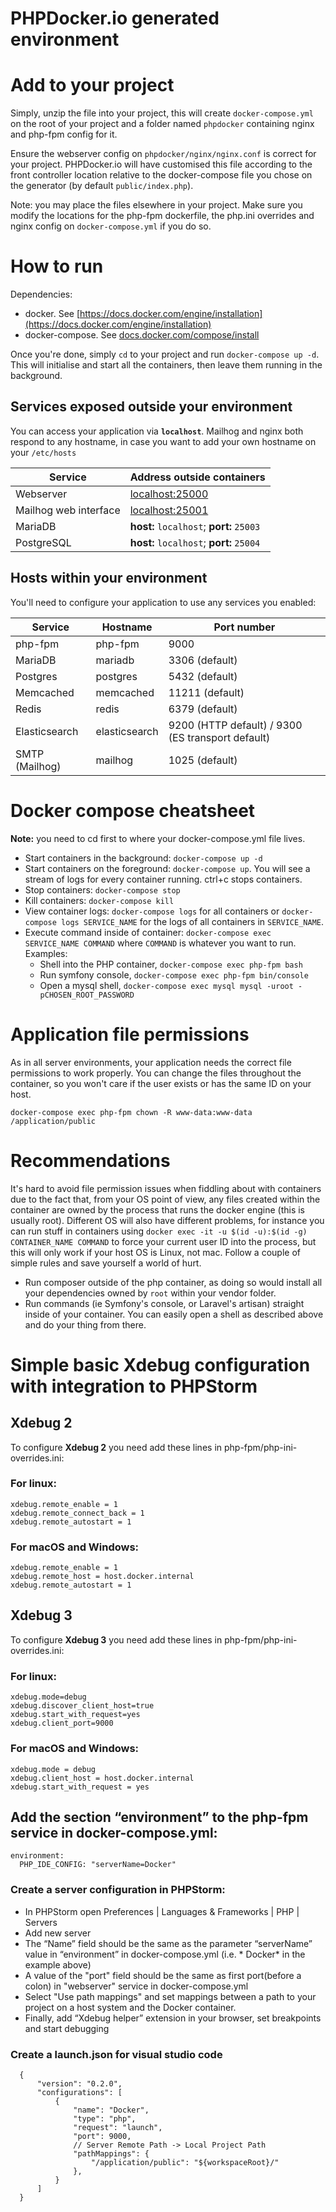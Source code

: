 PHPDocker.io generated environment
==================================

# Add to your project #

Simply, unzip the file into your project, this will create `docker-compose.yml` on the root of your project and a folder
named `phpdocker` containing nginx and php-fpm config for it.

Ensure the webserver config on `phpdocker/nginx/nginx.conf` is correct for your project. PHPDocker.io will have
customised this file according to the front controller location relative to the docker-compose file you chose on the
generator (by default `public/index.php`).

Note: you may place the files elsewhere in your project. Make sure you modify the locations for the php-fpm dockerfile,
the php.ini overrides and nginx config on `docker-compose.yml` if you do so.

# How to run #

Dependencies:

* docker. See [https://docs.docker.com/engine/installation](https://docs.docker.com/engine/installation)
* docker-compose. See [docs.docker.com/compose/install](https://docs.docker.com/compose/install/)

Once you're done, simply `cd` to your project and run `docker-compose up -d`. This will initialise and start all the
containers, then leave them running in the background.

## Services exposed outside your environment ##

You can access your application via **`localhost`**. Mailhog and nginx both respond to any hostname, in case you want to
add your own hostname on your `/etc/hosts`

Service|Address outside containers
-------|--------------------------
Webserver|[localhost:25000](http://localhost:25000)
Mailhog web interface|[localhost:25001](http://localhost:25001)
MariaDB|**host:** `localhost`; **port:** `25003`
PostgreSQL|**host:** `localhost`; **port:** `25004`

## Hosts within your environment ##

You'll need to configure your application to use any services you enabled:

Service|Hostname|Port number
------|---------|-----------
php-fpm|php-fpm|9000
MariaDB|mariadb|3306 (default)
Postgres|postgres|5432 (default)
Memcached|memcached|11211 (default)
Redis|redis|6379 (default)
Elasticsearch|elasticsearch|9200 (HTTP default) / 9300 (ES transport default)
SMTP (Mailhog)|mailhog|1025 (default)

# Docker compose cheatsheet #

**Note:** you need to cd first to where your docker-compose.yml file lives.

* Start containers in the background: `docker-compose up -d`
* Start containers on the foreground: `docker-compose up`. You will see a stream of logs for every container running.
  ctrl+c stops containers.
* Stop containers: `docker-compose stop`
* Kill containers: `docker-compose kill`
* View container logs: `docker-compose logs` for all containers or `docker-compose logs SERVICE_NAME` for the logs of
  all containers in `SERVICE_NAME`.
* Execute command inside of container: `docker-compose exec SERVICE_NAME COMMAND` where `COMMAND` is whatever you want
  to run. Examples:
    * Shell into the PHP container, `docker-compose exec php-fpm bash`
    * Run symfony console, `docker-compose exec php-fpm bin/console`
    * Open a mysql shell, `docker-compose exec mysql mysql -uroot -pCHOSEN_ROOT_PASSWORD`

# Application file permissions #

As in all server environments, your application needs the correct file permissions to work properly. You can change the
files throughout the container, so you won't care if the user exists or has the same ID on your host.

`docker-compose exec php-fpm chown -R www-data:www-data /application/public`

# Recommendations #

It's hard to avoid file permission issues when fiddling about with containers due to the fact that, from your OS point
of view, any files created within the container are owned by the process that runs the docker engine (this is usually
root). Different OS will also have different problems, for instance you can run stuff in containers
using `docker exec -it -u $(id -u):$(id -g) CONTAINER_NAME COMMAND` to force your current user ID into the process, but
this will only work if your host OS is Linux, not mac. Follow a couple of simple rules and save yourself a world of
hurt.

* Run composer outside of the php container, as doing so would install all your dependencies owned by `root` within your
  vendor folder.
* Run commands (ie Symfony's console, or Laravel's artisan) straight inside of your container. You can easily open a
  shell as described above and do your thing from there.

# Simple basic Xdebug configuration with integration to PHPStorm

## Xdebug 2

To configure **Xdebug 2** you need add these lines in php-fpm/php-ini-overrides.ini:

### For linux:

```
xdebug.remote_enable = 1
xdebug.remote_connect_back = 1
xdebug.remote_autostart = 1
```

### For macOS and Windows:

```
xdebug.remote_enable = 1
xdebug.remote_host = host.docker.internal
xdebug.remote_autostart = 1
```

## Xdebug 3

To configure **Xdebug 3** you need add these lines in php-fpm/php-ini-overrides.ini:

### For linux:

```
xdebug.mode=debug
xdebug.discover_client_host=true
xdebug.start_with_request=yes
xdebug.client_port=9000
```

### For macOS and Windows:

```
xdebug.mode = debug
xdebug.client_host = host.docker.internal
xdebug.start_with_request = yes
```

## Add the section “environment” to the php-fpm service in docker-compose.yml:

```
environment:
  PHP_IDE_CONFIG: "serverName=Docker"
```

### Create a server configuration in PHPStorm:

* In PHPStorm open Preferences | Languages & Frameworks | PHP | Servers
* Add new server
* The “Name” field should be the same as the parameter “serverName” value in “environment” in docker-compose.yml (i.e. *
  Docker* in the example above)
* A value of the "port" field should be the same as first port(before a colon) in "webserver" service in
  docker-compose.yml
* Select "Use path mappings" and set mappings between a path to your project on a host system and the Docker container.
* Finally, add “Xdebug helper” extension in your browser, set breakpoints and start debugging

### Create a launch.json for visual studio code
```
  {
      "version": "0.2.0",
      "configurations": [
          {
              "name": "Docker",
              "type": "php",
              "request": "launch",
              "port": 9000,
              // Server Remote Path -> Local Project Path
              "pathMappings": {
                  "/application/public": "${workspaceRoot}/"
              },
          }
      ]
  }
```
